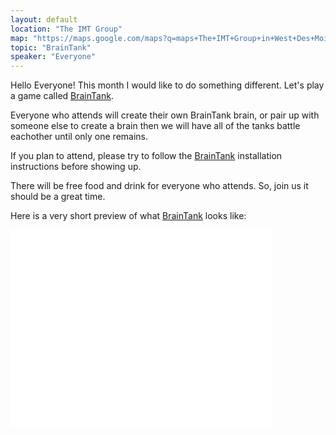 ```yaml
---
layout: default
location: "The IMT Group"
map: "https://maps.google.com/maps?q=maps+The+IMT+Group+in+West+Des+Moines&ll=41.605688,-93.764105&spn=0.040304,0.077162&fb=1&gl=us&hq=The+IMT+Group&hnear=0x87ec1f8a5b821e1f:0x538996c0d30a8397,West+Des+Moines,+IA&cid=0,0,13550887644760330978&t=m&z=14&iwloc=A"
topic: "BrainTank"
speaker: "Everyone"
---
```


Hello Everyone! This month I would like to do something different. Let's play a game called [BrainTank][BrainTank].

Everyone who attends will create their own BrainTank brain, or pair up with someone else to create a brain then
we will have all of the tanks battle eachother until only one remains.

If you plan to attend, please try to follow the [BrainTank][BrainTank] installation instructions before showing up.

There will be free food and drink for everyone who attends. So, join us it should be a great time.

Here is a very short preview of what [BrainTank][BrainTank] looks like:

<iframe width="420" height="315" src="//www.youtube.com/embed/oljj8b47s1Y" frameborder="0" allowfullscreen></iframe>


[BrainTank]: https://github.com/pysgf/BrainTank

